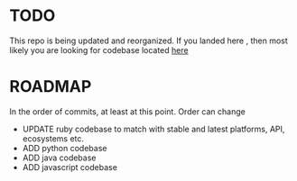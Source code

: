 # TODO

This repo is being updated and reorganized. If you landed here , then most likely you are looking for codebase located [here](./ruby/ci_android_uiautomator-DEPRECATED)

# ROADMAP
In the order of commits, at least at this point. Order can change

- UPDATE ruby codebase to match with stable and latest platforms, API, ecosystems etc.
- ADD python codebase
- ADD java codebase
- ADD javascript codebase